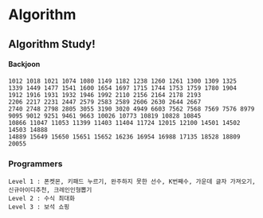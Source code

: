 # Algorithm
## Algorithm Study!
#### Backjoon
    1012 1018 1021 1074 1080 1149 1182 1238 1260 1261 1300 1309 1325 
    1339 1449 1477 1541 1600 1654 1697 1715 1744 1753 1759 1780 1904 
    1912 1916 1931 1932 1946 1992 2110 2156 2164 2178 2193 
    2206 2217 2231 2447 2579 2583 2589 2606 2630 2644 2667 
    2740 2748 2798 2805 3055 3190 3020 4949 6603 7562 7568 7569 7576 8979 
    9095 9012 9251 9461 9663 10026 10773 10819 10828 10845
    10866 11047 11053 11399 11403 11404 11724 12015 12100 14501 14502 14503 14888 
    14889 15649 15650 15651 15652 16236 16954 16988 17135 18528 18809 20055
    
### Programmers
    Level 1 : 폰켓몬, 키패드 누르기, 완주하지 못한 선수, K번째수, 가운데 글자 가져오기, 신규아이디추천, 크레인인형뽑기
    Level 2 : 수식 최대화
    Level 3 : 보석 쇼핑
